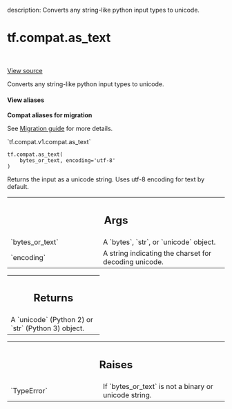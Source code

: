 description: Converts any string-like python input types to unicode.

<div itemscope itemtype="http://developers.google.com/ReferenceObject">
<meta itemprop="name" content="tf.compat.as_text" />
<meta itemprop="path" content="Stable" />
</div>

# tf.compat.as_text

<!-- Insert buttons and diff -->

<table class="tfo-notebook-buttons tfo-api nocontent" align="left">

</table>

<a target="_blank" class="external" href="/code/stable/tensorflow/python/util/compat.py">View source</a>



Converts any string-like python input types to unicode.


<section class="expandable">
  <h4 class="showalways">View aliases</h4>
  <p>
<b>Compat aliases for migration</b>
<p>See
<a href="https://www.tensorflow.org/guide/migrate">Migration guide</a> for
more details.</p>
<p>`tf.compat.v1.compat.as_text`</p>
</p>
</section>

<pre class="devsite-click-to-copy prettyprint lang-py tfo-signature-link">
<code>tf.compat.as_text(
    bytes_or_text, encoding=&#x27;utf-8&#x27;
)
</code></pre>



<!-- Placeholder for "Used in" -->

Returns the input as a unicode string. Uses utf-8 encoding for text
by default.

<!-- Tabular view -->
 <table class="responsive fixed orange">
<colgroup><col width="214px"><col></colgroup>
<tr><th colspan="2"><h2 class="add-link">Args</h2></th></tr>

<tr>
<td>
`bytes_or_text`<a id="bytes_or_text"></a>
</td>
<td>
A `bytes`, `str`, or `unicode` object.
</td>
</tr><tr>
<td>
`encoding`<a id="encoding"></a>
</td>
<td>
A string indicating the charset for decoding unicode.
</td>
</tr>
</table>



<!-- Tabular view -->
 <table class="responsive fixed orange">
<colgroup><col width="214px"><col></colgroup>
<tr><th colspan="2"><h2 class="add-link">Returns</h2></th></tr>
<tr class="alt">
<td colspan="2">
A `unicode` (Python 2) or `str` (Python 3) object.
</td>
</tr>

</table>



<!-- Tabular view -->
 <table class="responsive fixed orange">
<colgroup><col width="214px"><col></colgroup>
<tr><th colspan="2"><h2 class="add-link">Raises</h2></th></tr>

<tr>
<td>
`TypeError`<a id="TypeError"></a>
</td>
<td>
If `bytes_or_text` is not a binary or unicode string.
</td>
</tr>
</table>

